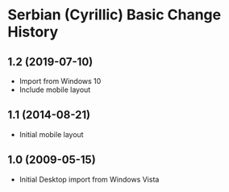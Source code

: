 Serbian (Cyrillic) Basic Change History
=======================================

1.2 (2019-07-10)
----------------
* Import from Windows 10                           
* Include mobile layout                            
                                                   
1.1 (2014-08-21)                                   
----------------                                   
* Initial mobile layout                            
                                                   
1.0 (2009-05-15)                                   
----------------------                             
* Initial Desktop import from Windows Vista        